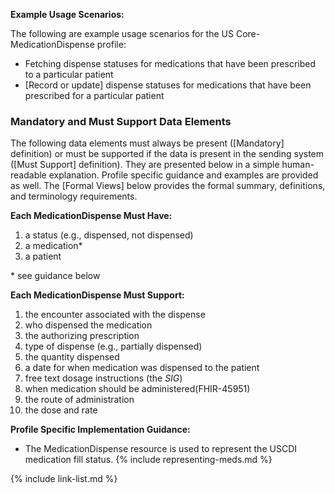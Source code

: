 
**Example Usage Scenarios:**

The following are example usage scenarios for the US Core-MedicationDispense
profile:

-  Fetching dispense statuses for medications that have been prescribed to a particular patient
-  [Record or update] dispense statuses for medications that have been prescribed for a particular
    patient

### Mandatory and Must Support Data Elements


The following data elements must always be present ([Mandatory] definition) or must be supported if the data is present in the sending system ([Must Support] definition). They are presented below in a simple human-readable explanation. Profile specific guidance and examples are provided as well. The [Formal Views] below provides the formal summary, definitions, and terminology requirements.  

**Each MedicationDispense Must Have:**

1. a status (e.g., dispensed, not dispensed)
2. a medication*
3. a patient


\* see guidance below

**Each MedicationDispense Must Support:**

1. the encounter associated with the dispense
2. who dispensed the medication
3. the authorizing prescription
4. type of dispense (e.g., partially dispensed)
5. the quantity dispensed
6. a date for when medication was dispensed to the patient
7. free text dosage instructions (the *SIG*)
8. <span class="bg-success" markdown="1">when medication should be administered</span><!-- new-content -->(FHIR-45951)
9. <span class="bg-success" markdown="1">the route of administration</span><!-- new-content -->
10. the dose and rate


**Profile Specific Implementation Guidance:**

* The MedicationDispense resource is used to represent the USCDI medication fill status.
{% include representing-meds.md %}

{% include link-list.md %}
